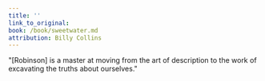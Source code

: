 ```yaml
---
title: ''
link_to_original:
book: /book/sweetwater.md
attribution: Billy Collins
---
```

"[Robinson] is a master at moving from the art of description to the work of excavating the truths about ourselves."

